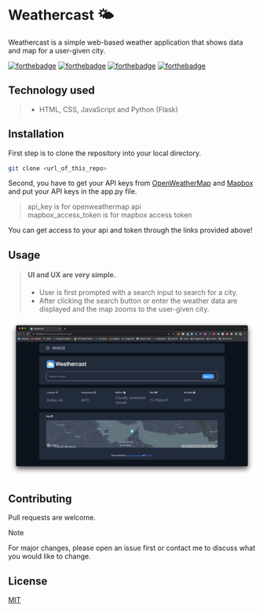 # Weathercast :sun_behind_small_cloud:

Weathercast is a simple web-based weather application that shows data and map for a user-given city.

[![forthebadge](https://forthebadge.com/images/badges/built-with-love.svg)](https://forthebadge.com)
[![forthebadge](https://forthebadge.com/images/badges/made-with-python.svg)](https://forthebadge.com)
[![forthebadge](https://forthebadge.com/images/badges/built-with-love.svg)](https://forthebadge.com)
[![forthebadge](https://forthebadge.com/images/badges/powered-by-coffee.svg)](https://forthebadge.com)

## Technology used
> - HTML, CSS, JavaScript and Python (Flask)

## Installation

First step is to clone the repository into your local directory.
```bash
git clone <url_of_this_repo>
```

Second, you have to get your API keys from [OpenWeatherMap](https://www.openweathermap.org) and [Mapbox](https://www.mapbox.com) and put your API keys in the app.py file.

> api_key is for openweathermap api <br>
> mapbox_access_token is for mapbox access token

You can get access to your api and token through the links provided above!

## Usage

> #### UI and UX are very simple.
> - User is first prompted with a search input to search for a city.
> - After clicking the search button or enter the weather data are displayed and the map zooms to the user-given city.

![Screnshot](/static/weathercast_screenshot.png)

## Contributing

Pull requests are welcome.

> [!NOTE]
> For major changes, please open an issue first or contact me to discuss what you would like to change.

## License

[MIT](https://choosealicense.com/licenses/mit/)
